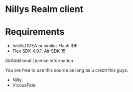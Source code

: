 # Nillys Realm client

# Requirements

- IntelliJ IDEA or similar Flash IDE
- Flex SDK 4.9.1, Air SDK 15

##Additional License information

You are free to use this source as long as u credit this guys:

- Nilly
- VicousFate
